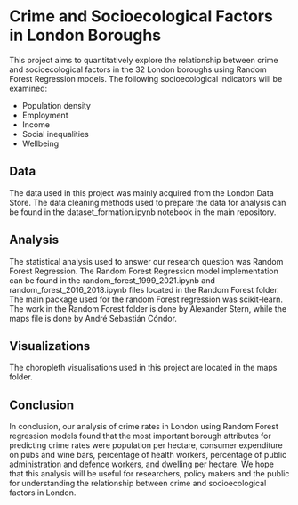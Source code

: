 # Crime and Socioecological Factors in London Boroughs

This project aims to quantitatively explore the relationship between crime and socioecological factors in the 32 London boroughs using Random Forest Regression models. The following socioecological indicators will be examined:

- Population density
- Employment
- Income
- Social inequalities
- Wellbeing

## Data

The data used in this project was mainly acquired from the London Data Store. The data cleaning methods used to prepare the data for analysis can be found in the dataset_formation.ipynb notebook in the main repository. 

## Analysis
The statistical analysis used to answer our research question was Random Forest Regression. The Random Forest Regression model implementation can be found in the random_forest_1999_2021.ipynb and random_forest_2016_2018.ipynb files located in the Random Forest folder.
The main package used for the random Forest regression was scikit-learn. The work in the Random Forest folder is done by Alexander Stern, while the maps file is done by André Sebastián Cóndor.

## Visualizations
The choropleth visualisations used in this project are located in the maps folder.

## Conclusion
In conclusion, our analysis of crime rates in London using Random Forest regression models found that the most important borough attributes for predicting crime rates were population per hectare, consumer expenditure on pubs and wine bars, percentage of health workers, percentage of public administration and defence workers, and dwelling per hectare. We hope that this analysis will be useful for researchers, policy makers and the public for understanding the relationship between crime and socioecological factors in London.
